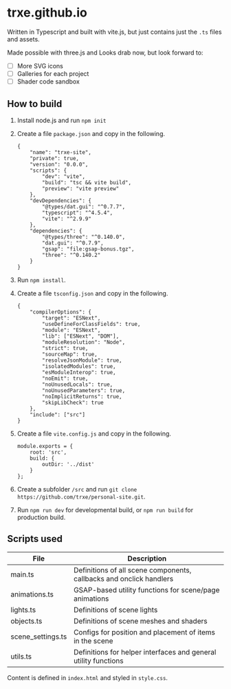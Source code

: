 # trxe.github.io

Written in Typescript and built with vite.js, 
but just contains just the `.ts` files and assets.

Made possible with three.js and 
Looks drab now, but look forward to:
- [ ] More SVG icons
- [ ] Galleries for each project
- [ ] Shader code sandbox

## How to build

1. Install node.js and run `npm init`
2. Create a file `package.json` and copy in the following.

    ```
    {
        "name": "trxe-site",
        "private": true,
        "version": "0.0.0",
        "scripts": {
            "dev": "vite",
            "build": "tsc && vite build",
            "preview": "vite preview"
        },
        "devDependencies": {
            "@types/dat.gui": "^0.7.7",
            "typescript": "^4.5.4",
            "vite": "^2.9.9"
        },
        "dependencies": {
            "@types/three": "^0.140.0",
            "dat.gui": "^0.7.9",
            "gsap": "file:gsap-bonus.tgz",
            "three": "^0.140.2"
        }
    }
    ```
3. Run `npm install`.
4. Create a file `tsconfig.json` and copy in the following.
    ```
    {
        "compilerOptions": {
            "target": "ESNext",
            "useDefineForClassFields": true,
            "module": "ESNext",
            "lib": ["ESNext", "DOM"],
            "moduleResolution": "Node",
            "strict": true,
            "sourceMap": true,
            "resolveJsonModule": true,
            "isolatedModules": true,
            "esModuleInterop": true,
            "noEmit": true,
            "noUnusedLocals": true,
            "noUnusedParameters": true,
            "noImplicitReturns": true,
            "skipLibCheck": true
        },
        "include": ["src"]
    }
    ```
5. Create a file `vite.config.js` and copy in the following.
    ```
    module.exports = {
        root: 'src',
        build: {
            outDir: '../dist'
        }
    };
    ```
6. Create a subfolder `/src` and run `git clone https://github.com/trxe/personal-site.git`.
7. Run `npm run dev` for developmental build, or `npm run build` for production build.


## Scripts used

| **File**          | **Description**                                                     |
|-------------------|---------------------------------------------------------------------|
| main.ts           | Definitions of all scene components, callbacks and onclick handlers |
| animations.ts     | GSAP-based utility functions for scene/page animations              |
| lights.ts         | Definitions of scene lights                                         |
| objects.ts        | Definitions of scene meshes and shaders                             |
| scene_settings.ts | Configs for position and placement of items in the scene            |
| utils.ts          | Definitions for helper interfaces and general utility functions     |

Content is defined in `index.html` and styled in `style.css`.